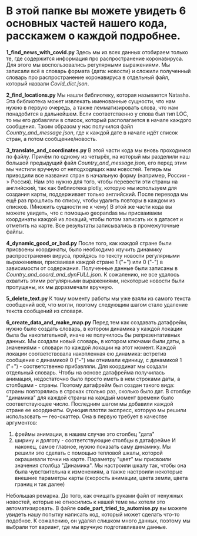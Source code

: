# В этой папке вы можете увидеть 6 основных частей нашего кода, расскажем о каждой подробнее.

**1_find_news_with_covid.py** Здесь мы из всех данных отобираем только те, где содержится информация про распространение коронавируса. Для этого мы воспользовались регулярными выражениями. Мы записали всё в словарь формата {дата: новости} и сложили полученный словарь про распространение коронавируса в отдельный файл, который назвали *Covid_dict.json*. 

**2_find_locations.py** Мы нашли библиотеку, которая называется Natasha. Эта библиотека может извлекать именованные сущности, что нам нужно в первую очередь, а также лемматизировать слова, что нам понадобится в дальнейшем. Если соответственно у слова был тип LOC, то мы его добавляли в список, который располагается в начале каждого сообщения. Таким образом у нас получился файл *Country_and_message.json*, где к каждой дате в начале идёт список стран, а потом сообщение/новость.

**3_translate_and_coordinates.py** В этой части кода мы вновь проходимся по файлу. Причём по одному из четырёх, на который мы разделили наш большой предыдущий файл *Country_and_message.json*, его перед этим мы чистили вручную от неподходящих нам новостей. Теперь мы приводили все названия стран в начальную форму (например, России -> Россия). Нам это нужно для того, чтобы перевести эти страны на английский, так как библиотека plotly, которую мы используем для создания карты, поддерживает только английский. После перевода мы ещё раз прошлись по списку, чтобы удалить повторы в каждом из списков. (Множить сущности не к чему) В этой же части кода вы можете увидеть, что с помощью geopandas мы присваиваем координаты каждой из локаций, чтобы потом записать их в датасет и отметить на карте. Все результаты записывались в промежуточные файлы.

**4_dynamic_good_or_bad.py** После того, как каждой стране были присвоены координаты, было необходимо изучить динамику распространения вируса, пройдясь по тексту новости регулярными выражениями, присваивая каждой стране 1 ("+") или 0 ("-") в зависимости от содержания. Полученные данные были записаны в *Country_and_coord_and_dynFULL.json*. К сожалению, не все удалось охватить этими регулярными выражениями, некоторые новости были пропущены, их мы доразмечали вручную.

**5_delete_text.py** К тому моменту работы мы уже взяли из самого текста сообщений всё, что могли, поэтому следующим шагом стало удаление текста сообщений из словаря.

**6_create_data_and_make_map.py** Перед тем как создавать датафрейм, нужно было создать словарь, в котором динамика у каждой локации была бы накопительной, иначе не получилось бы репрезентативных данных. Мы создали новый словарь, в котором ключами были даты, а значениями - словари по каждой локации на этот момент. Каждой локации соответствовала накопленная ею динамика: встретив сообщение с динамикой 0 ("-") мы отнимали единицу, с динамикой 1 ("+") - соответственно прибавляли. Для координат мы создали отдельный словарь.
Чтобы на основе датафрейма получилась анимация, недостаточно было просто иметь в нем строками даты, а столбцами - страны. Поэтому датафрейм был создан такого вида: страны повторялись в строках столько раз, сколько было дат. В столбце "динамика" для каждой страны на каждый момент времени было соответствующее число. Последним шагом мы добавили каждой стране ее координаты. 
Функция плотли экспресс, которую мы решили использовать — гео-скаттер. Она в первую требует в качестве аргументов:
1) фреймы анимации, в нашем случае это столбец "дата"
2) ширину и долготу - соответствующие столбцы в датафрейме
И наконец, самое главное, нужно показать саму динамику. Мы решили это сделать с помощью тепловой шкалы, которой окрашивали точки на карте. Параметру "цвет" мы присвоили значения столбца "Динамика". Мы настроили шкалу так, чтобы она была чувствительна к изменениям, а также настроили некоторые внешние параметры карты (скорость анимации, цвета земли, цвета границ и так далее)

Небольшая ремарка. До того, как очищать руками файл от ненужных новостей, которые не относились к нашей теме мы хотели это автоматизировать. В файле **code_part_tried_to_automise.py** вы можете увидеть нашу попытку написать код, который может сделать что-то подобное. К сожалению, он удалял слишком много данных, поэтому мы выбрали тот вариант, где мы вручную подготавливаем данные.
